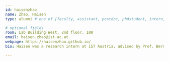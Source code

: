 ```yaml
---
id: haisenzhao
name: Zhao, Haisen
type: alumni # one of [faculty, assistant, postdoc, phdstudent, intern]

# optional fields
room: Lab Building West, 2nd floor, 108
email: haisen.zhao@ist.ac.at
webpage: https://haisenzhao.github.io/
bio: Haisen was a research intern at IST Austria, advised by Prof. Bernd Bickel.

---
```

